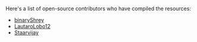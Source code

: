 Here's a list of open-source contributors who have compiled the resources:

- [binaryShrey](https://github.com/binaryshrey)
- [LautaroLobo12](https://github.com/lautarolobo12)
- [Staarvijay](https://github.com/Staarvijay)
